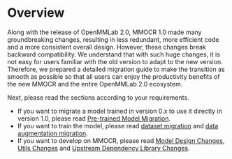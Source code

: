 # Overview

Along with the release of OpenMMLab 2.0, MMOCR 1.0 made many groundbreaking changes, resulting in less redundant, more efficient code and a more consistent overall design. However, these changes break backward compatibility. We understand that with such huge changes, it is not easy for users familiar with the old version to adapt to the new version. Therefore, we prepared a detailed migration guide to make the transition as smooth as possible so that all users can enjoy the productivity benefits of the new MMOCR and the entire OpenMMLab 2.0 ecosystem.

Next, please read the sections according to your requirements.

- If you want to migrate a model trained in version 0.x to use it directly in version 1.0, please read [Pre-trained Model Migration](<>).
- If you want to train the model, please read [dataset migration](./dataset.md) and [data augmentation migration](./transforms.md).
- If you want to develop on MMOCR, please read [Model Design Changes](<>), [Utils Changes](<>) and [Upstream Dependency Library Changes](<>).
